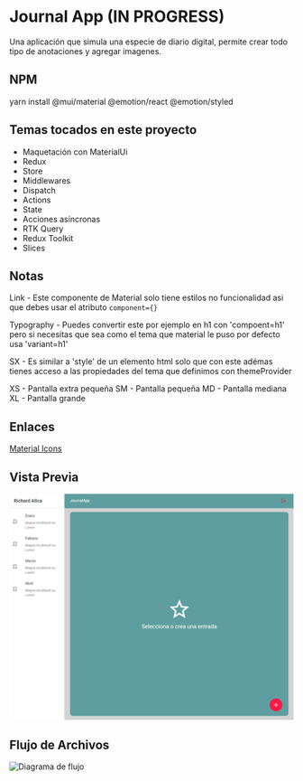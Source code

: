 # Journal App (IN PROGRESS)

Una aplicación que simula una especie de diario digital, permite crear todo tipo de anotaciones y agregar imagenes.

## NPM

  yarn install @mui/material @emotion/react @emotion/styled

## Temas tocados en este proyecto

- Maquetación con MaterialUi
- Redux
- Store
- Middlewares
- Dispatch
- Actions
- State
- Acciones asíncronas
- RTK Query
- Redux Toolkit
- Slices

## Notas

Link - Este componente de Material solo tiene estilos no funcionalidad asi que debes usar el atributo `component={}`

Typography - Puedes convertir este por ejemplo en h1 con 'compoent=h1' pero si necesitas que sea como el tema que material le puso por defecto usa 'variant=h1'

SX - Es similar a 'style' de un elemento html solo que con este adémas tienes acceso a las propiedades del  tema que definimos con themeProvider

XS - Pantalla extra pequeña
SM - Pantalla pequeña
MD - Pantalla mediana
XL - Pantalla grande

## Enlaces

[Material Icons](https://v4.mui.com/es/components/material-icons/#material-icons)

## Vista Previa

![En progreso](/public/Captura%20de%20pantalla%202023-03-12%20095507.png)

## Flujo de Archivos

 ![Diagrama de flujo](/src/assets/Diagramas%20t%C3%A9cnicos.jpg)
